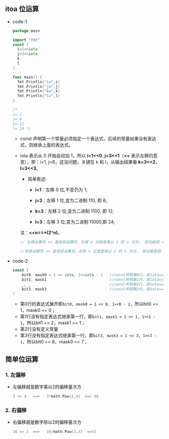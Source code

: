## itoa 位运算

- code-1

  ```go
  package main
  
  import "fmt"
  const (
    i=1<<iota
    j=3<<iota
    k
    l
  )
  
  func main() {
    fmt.Println("i=",i)
    fmt.Println("j=",j)
    fmt.Println("k=",k)
    fmt.Println("l=",l)
  }
  
  /*
  i= 1
  j= 6
  k= 12
  l= 24 */
  ```

  - const 声明第一个常量必须指定一个表达式，后续的常量如果没有表达式，则继承上面的表达式。

  - iota 表示从 0 开始自动加 1，所以 **i=1<<0**, **j=3<<1**（**<<** 表示左移的意思），即：i=1, j=6，这没问题，关键在 k 和 l，从输出结果看 **k=3<<2**，**l=3<<3**。

    - 简单表述:
      - **i=1**：左移 0 位,不变仍为 1;
      - **j=3**：左移 1 位,变为二进制 110, 即 6;

      - **k=3**：左移 2 位,变为二进制 1100, 即 12;

      - **l=3**：左移 3 位,变为二进制 11000,即 24;

    注：**<<n==\*(2^n)**。

    ```go
    // 左移运算符 << 是双目运算符。左移 n 位就是乘以 2 的 n 次方。 其功能把 << 左边的运算数的各二进位全部左移若干位，由 << 右边的数指定移动的位数，高位丢弃，低位补 0。
    
    //右移运算符 >> 是双目运算符。右移 n 位就是除以 2 的 n 次方。 其功能是把 >> 左边的运算数的各二进位全部右移若干位， >> 右边的数指定移动的位数。
    ```

- code-2

  ```go
  const (
      bit0, mask0 = 1 << iota, 1<<iota - 1   //const声明第0行，即iota==0
      bit1, mask1                            //const声明第1行，即iota==1, 表达式继承上面的语句
      _, _                                   //const声明第2行，即iota==2
      bit3, mask3                            //const声明第3行，即iota==3
  )
  ```

  - 第0行的表达式展开即`bit0, mask0 = 1 << 0, 1<<0 - 1`，所以bit0 == 1，mask0 == 0；
  - 第1行没有指定表达式继承第一行，即`bit1, mask1 = 1 << 1, 1<<1 - 1`，所以bit1 == 2，mask1 == 1；
  - 第2行没有定义常量
  - 第3行没有指定表达式继承第一行，即`bit3, mask3 = 1 << 3, 1<<3 - 1`，所以bit0 == 8，mask0 == 7；

## 简单位运算

### 1. 左偏移

- 左偏移就是数字乘以2的偏移量次方

  ```go
  3 << 4   ==>   3*math.Pow(2,4)  ==> 48
  ```

  

### 2. 右偏移

- 右偏移就是数字除以2的偏移量次方

  ```go
  16 >> 3  ==>   16/math.Pow(2,3)  ==>2
  ```

  